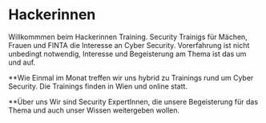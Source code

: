 # Hackerinnen

Willkommmen beim Hackerinnen Training. Security Trainigs für Mächen, Frauen und FINTA die Interesse an Cyber Security. Vorerfahrung ist nicht unbedingt notwendig, Interesse und Begeisterung am Thema ist das um und auf. 

**Wie
Einmal im Monat treffen wir uns hybrid zu Trainings rund um Cyber Security. 
Die Trainings finden in Wien und online statt. 

**Über uns
Wir sind Security ExpertInnen, die unsere Begeisterung für das Thema und auch unser Wissen weitergeben wollen.
